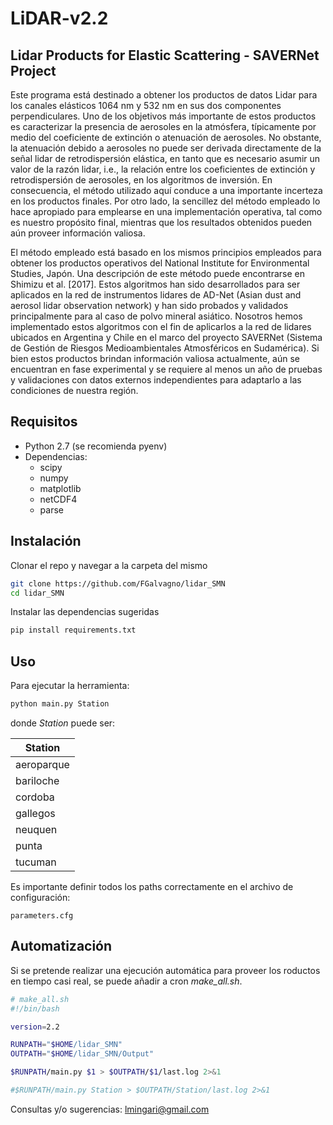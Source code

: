 # LiDAR-v2.2


## Lidar Products for Elastic Scattering - SAVERNet Project

Este programa está destinado a obtener los productos de datos Lidar para los canales elásticos 1064 nm y 532 nm en sus dos componentes perpendiculares. Uno de los objetivos más importante de estos productos es caracterizar la presencia de aerosoles en la atmósfera, típicamente por medio del coeficiente de extinción o atenuación de aerosoles. No obstante, la atenuación debido a aerosoles no puede ser derivada directamente de la señal lidar de retrodispersión elástica, en tanto que es necesario asumir un valor de la razón lidar, i.e., la relación entre los coeficientes de extinción y retrodispersión de aerosoles, en los algoritmos de inversión. En consecuencia, el método utilizado aquí conduce a una importante incerteza en los productos finales. Por otro lado, la sencillez del método empleado lo hace 
apropiado para emplearse en una implementación operativa, tal como es nuestro propósito final, mientras que los resultados obtenidos pueden aún proveer información valiosa.

El método empleado está basado en los mismos principios empleados para obtener los productos operativos del National Institute for Environmental Studies, Japón. Una descripción de este método puede encontrarse en Shimizu et al. [2017]. Estos algoritmos han sido desarrollados para ser aplicados en la red de instrumentos lidares de AD-Net (Asian dust and aerosol lidar observation network) y han sido probados y validados principalmente para al caso de polvo mineral asiático. Nosotros hemos implementado estos algoritmos con el fin de aplicarlos a la red de lidares ubicados en Argentina y Chile en el marco del proyecto SAVERNet (Sistema de Gestión de Riesgos Medioambientales Atmosféricos en Sudamérica). Si bien estos productos brindan información valiosa actualmente, aún se encuentran en fase experimental y se requiere al menos un año de pruebas y validaciones con datos externos independientes para adaptarlo a las condiciones de nuestra región.

## Requisitos
- Python 2.7 (se recomienda pyenv)
- Dependencias:
  - scipy
  - numpy
  - matplotlib
  - netCDF4
  - parse

## Instalación

Clonar el repo y navegar a la carpeta del mismo

```bash
git clone https://github.com/FGalvagno/lidar_SMN
cd lidar_SMN
```
Instalar las dependencias sugeridas

```bash
pip install requirements.txt
```


## Uso

Para ejecutar la herramienta:

```bash
python main.py Station
```

donde *Station* puede ser:

| Station    |
|------------|
| aeroparque |
| bariloche  |
| cordoba    |
| gallegos   |
| neuquen    |
| punta      |
| tucuman    |

Es importante definir todos los paths correctamente en el archivo de configuración:

```
parameters.cfg
```

## Automatización

Si se pretende realizar una ejecución automática para proveer los  roductos en tiempo casi real, se puede añadir a cron *make_all.sh*.

```bash
# make_all.sh
#!/bin/bash

version=2.2

RUNPATH="$HOME/lidar_SMN"
OUTPATH="$HOME/lidar_SMN/Output"

$RUNPATH/main.py $1 > $OUTPATH/$1/last.log 2>&1

#$RUNPATH/main.py Station > $OUTPATH/Station/last.log 2>&1
```

Consultas y/o sugerencias:
lmingari@gmail.com
